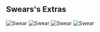 ## Swears's Extras

![Swear](https://raw.githubusercontent.com/Atmosphere-NX/Atmosphere-Splashes/master/final/Swear/Swear_black_bg_0.png)
![Swear](https://raw.githubusercontent.com/Atmosphere-NX/Atmosphere-Splashes/master/final/Swear/Swear_colorful_1.png)
![Swear](https://raw.githubusercontent.com/Atmosphere-NX/Atmosphere-Splashes/master/final/Swear/Swear_gradient_2.png)
![Swear](https://raw.githubusercontent.com/Atmosphere-NX/Atmosphere-Splashes/master/final/Swear/Swear_WhiteRed_1.png)